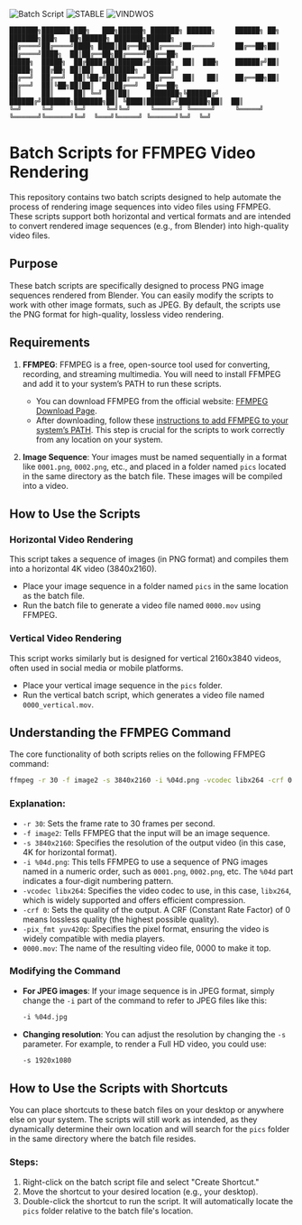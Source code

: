 ![Batch Script](https://img.shields.io/badge/script-batch-DDFF00)
![STABLE](https://img.shields.io/badge/VERSION-1.0.0-green) 
![VINDWOS](https://img.shields.io/badge/vVINDWOS-blue)
```
███████╗███████╗███╗   ███╗██████╗ ███████╗ ██████╗     ██████╗ ██╗     ███████╗███╗   ██╗██████╗ ███████╗██████╗ 
██╔════╝██╔════╝████╗ ████║██╔══██╗██╔════╝██╔════╝     ██╔══██╗██║     ██╔════╝████╗  ██║██╔══██╗██╔════╝██╔══██╗
█████╗  █████╗  ██╔████╔██║██████╔╝█████╗  ██║  ███╗    ██████╔╝██║     █████╗  ██╔██╗ ██║██║  ██║█████╗  ██████╔╝
██╔══╝  ██╔══╝  ██║╚██╔╝██║██╔═══╝ ██╔══╝  ██║   ██║    ██╔══██╗██║     ██╔══╝  ██║╚██╗██║██║  ██║██╔══╝  ██╔══██╗
██║     ██║     ██║ ╚═╝ ██║██║     ███████╗╚██████╔╝    ██████╔╝███████╗███████╗██║ ╚████║██████╔╝███████╗██║  ██║
╚═╝     ╚═╝     ╚═╝     ╚═╝╚═╝     ╚══════╝ ╚═════╝     ╚═════╝ ╚══════╝╚══════╝╚═╝  ╚═══╝╚═════╝ ╚══════╝╚═╝  ╚═╝
```
# Batch Scripts for FFMPEG Video Rendering

This repository contains two batch scripts designed to help automate the process of rendering image sequences into video files using FFMPEG. These scripts support both horizontal and vertical formats and are intended to convert rendered image sequences (e.g., from Blender) into high-quality video files.

## Purpose

These batch scripts are specifically designed to process PNG image sequences rendered from Blender. You can easily modify the scripts to work with other image formats, such as JPEG. By default, the scripts use the PNG format for high-quality, lossless video rendering.

## Requirements

1. **FFMPEG**: FFMPEG is a free, open-source tool used for converting, recording, and streaming multimedia. You will need to install FFMPEG and add it to your system’s PATH to run these scripts.

   - You can download FFMPEG from the official website: [FFMPEG Download Page](https://ffmpeg.org/download.html).
   - After downloading, follow these [instructions to add FFMPEG to your system’s PATH](https://www.geeksforgeeks.org/how-to-install-ffmpeg-on-windows/). This step is crucial for the scripts to work correctly from any location on your system.

2. **Image Sequence**: Your images must be named sequentially in a format like `0001.png`, `0002.png`, etc., and placed in a folder named `pics` located in the same directory as the batch file. These images will be compiled into a video.

## How to Use the Scripts

### Horizontal Video Rendering

This script takes a sequence of images (in PNG format) and compiles them into a horizontal 4K video (3840x2160). 

- Place your image sequence in a folder named `pics` in the same location as the batch file.
- Run the batch file to generate a video file named `0000.mov` using FFMPEG.

### Vertical Video Rendering

This script works similarly but is designed for vertical 2160x3840 videos, often used in social media or mobile platforms.

- Place your vertical image sequence in the `pics` folder.
- Run the vertical batch script, which generates a video file named `0000_vertical.mov`.

## Understanding the FFMPEG Command

The core functionality of both scripts relies on the following FFMPEG command:

```bash
ffmpeg -r 30 -f image2 -s 3840x2160 -i %04d.png -vcodec libx264 -crf 0 -pix_fmt yuv420p 0000.mov
```

### Explanation:

- `-r 30`: Sets the frame rate to 30 frames per second.
- `-f image2`: Tells FFMPEG that the input will be an image sequence.
- `-s 3840x2160`: Specifies the resolution of the output video (in this case, 4K for horizontal format).
- `-i %04d.png`: This tells FFMPEG to use a sequence of PNG images named in a numeric order, such as `0001.png`, `0002.png`, etc. The `%04d` part indicates a four-digit numbering pattern.
- `-vcodec libx264`: Specifies the video codec to use, in this case, `libx264`, which is widely supported and offers efficient compression.
- `-crf 0`: Sets the quality of the output. A CRF (Constant Rate Factor) of 0 means lossless quality (the highest possible quality).
- `-pix_fmt yuv420p`: Specifies the pixel format, ensuring the video is widely compatible with media players.
- `0000.mov`: The name of the resulting video file, 0000 to make it top.

### Modifying the Command

- **For JPEG images**: If your image sequence is in JPEG format, simply change the `-i` part of the command to refer to JPEG files like this:
  
  ```bash
  -i %04d.jpg
  ```

- **Changing resolution**: You can adjust the resolution by changing the `-s` parameter. For example, to render a Full HD video, you could use:
  
  ```bash
  -s 1920x1080
  ```

## How to Use the Scripts with Shortcuts

You can place shortcuts to these batch files on your desktop or anywhere else on your system. The scripts will still work as intended, as they dynamically determine their own location and will search for the `pics` folder in the same directory where the batch file resides.

### Steps:

1. Right-click on the batch script file and select "Create Shortcut."
2. Move the shortcut to your desired location (e.g., your desktop).
3. Double-click the shortcut to run the script. It will automatically locate the `pics` folder relative to the batch file's location.
